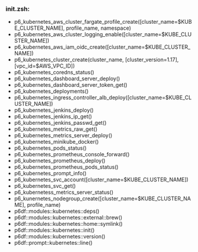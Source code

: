 ### init.zsh:
- p6_kubernetes_aws_cluster_fargate_profile_create([cluster_name=$KUBE_CLUSTER_NAME], profile_name, namespace)
- p6_kubernetes_aws_cluster_logging_enable([cluster_name=$KUBE_CLUSTER_NAME])
- p6_kubernetes_aws_iam_oidc_create([cluster_name=$KUBE_CLUSTER_NAME])
- p6_kubernetes_cluster_create(cluster_name, [cluster_version=1.17], [vpc_id=$AWS_VPC_ID])
- p6_kubernetes_coredns_status()
- p6_kubernetes_dashboard_server_deploy()
- p6_kubernetes_dashboard_server_token_get()
- p6_kubernetes_deployments()
- p6_kubernetes_ingress_controller_alb_deploy([cluster_name=$KUBE_CLUSTER_NAME])
- p6_kubernetes_jenkins_deploy()
- p6_kubernetes_jenkins_ip_get()
- p6_kubernetes_jenkins_passwd_get()
- p6_kubernetes_metrics_raw_get()
- p6_kubernetes_metrics_server_deploy()
- p6_kubernetes_minikube_docker()
- p6_kubernetes_pods_status()
- p6_kubernetes_prometheus_console_forward()
- p6_kubernetes_prometheus_deploy()
- p6_kubernetes_prometheus_pods_status()
- p6_kubernetes_prompt_info()
- p6_kubernetes_svc_account([cluster_name=$KUBE_CLUSTER_NAME])
- p6_kubernetes_svc_get()
- p6_kubernetess_metrics_server_status()
- p6_kunernetes_nodegroup_create([cluster_name=$KUBE_CLUSTER_NAME], profile_name)
- p6df::modules::kubernetes::deps()
- p6df::modules::kubernetes::external::brew()
- p6df::modules::kubernetes::home::symlink()
- p6df::modules::kubernetes::init()
- p6df::modules::kubernetes::version()
- p6df::prompt::kubernetes::line()

